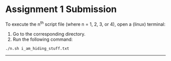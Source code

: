 # Assignment 1 Submission

To execute the n<sup>th</sup> script file (where n = 1, 2, 3,  or 4), open a (linux) terminal:
1. Go to the corresponding directory.
2. Run the following command:

``` sh
./n.sh i_am_hiding_stuff.txt
```

---
